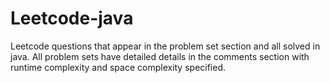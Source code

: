 # Leetcode-java

Leetcode questions that appear in the problem set section and all solved in java. All problem sets have detailed details in the comments section with runtime complexity and space complexity specified.
